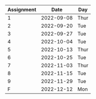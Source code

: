 Assignment | Date | Day
--- | --- | ---
1 | 2022-09-08 | Thur
2 | 2022-09-20 | Tue
3 | 2022-09-27 | Tue
4 | 2022-10-04 | Tue
5 | 2022-10-13 | Thur
6 | 2022-10-25 | Tue
7 | 2022-11-03 | Thur
8 | 2022-11-15 | Tue
9 | 2022-11-29 | Tue
F | 2022-12-12 | Mon

